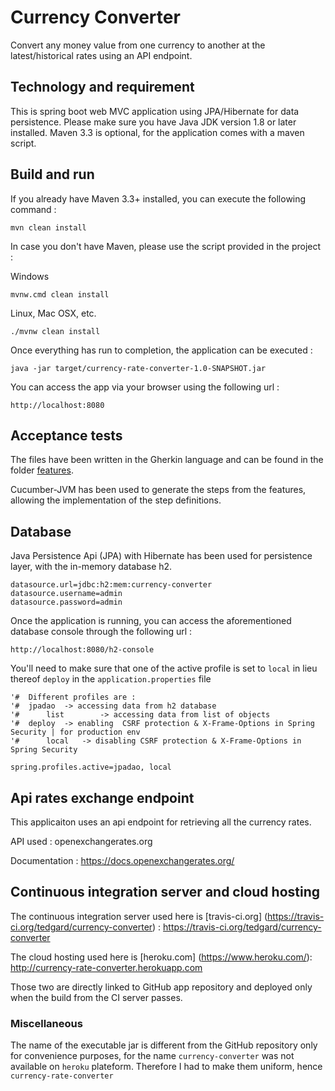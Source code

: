 # Currency Converter
Convert any money value from one currency to another at the latest/historical rates using an API endpoint.

## Technology and requirement
This is spring boot web MVC application using JPA/Hibernate for data persistence.
Please make sure you have Java JDK version 1.8 or later installed. Maven 3.3 is optional, for the application comes with a maven script. 

## Build and run
If you already have Maven 3.3+ installed, you can execute the following command : 
```
mvn clean install 
```

In case you don't have Maven, please use the script provided in the project :

Windows 
```
mvnw.cmd clean install 
```

Linux, Mac OSX, etc.
```
./mvnw clean install 
```

Once everything has run to completion, the application can be executed :
```
java -jar target/currency-rate-converter-1.0-SNAPSHOT.jar 
```

You can access the app via your browser using the following url :
```
http://localhost:8080 
```


## Acceptance tests
The files have been written in the Gherkin language and can be found in the folder [features](src/main/resources/features). 

Cucumber-JVM has been used to generate the steps from the features, allowing the implementation of the step definitions.

## Database 
Java Persistence Api (JPA) with Hibernate has been used for persistence layer, with the in-memory database h2. 

```
datasource.url=jdbc:h2:mem:currency-converter
datasource.username=admin
datasource.password=admin
```

Once the application is running, you can access the aforementioned database console through the following url :
```
http://localhost:8080/h2-console
```

You'll need to make sure that one of the active profile is set to `local` in lieu thereof `deploy` in the `application.properties` file 
```
'#  Different profiles are :
'#  jpadao 	-> accessing data from h2 database 
'#  	list		-> accessing data from list of objects
'#  deploy 	-> enabling  CSRF protection & X-Frame-Options in Spring Security | for production env
'#  	local  	-> disabling CSRF protection & X-Frame-Options in Spring Security

spring.profiles.active=jpadao, local
```


## Api rates exchange endpoint
This applicaiton uses an api endpoint for retrieving all the currency rates.

API used : openexchangerates.org

Documentation : https://docs.openexchangerates.org/


## Continuous integration server and cloud hosting
The continuous integration server used here is [travis-ci.org] (https://travis-ci.org/tedgard/currency-converter) : 
https://travis-ci.org/tedgard/currency-converter

The cloud hosting used here is [heroku.com] (https://www.heroku.com/): 
http://currency-rate-converter.herokuapp.com

Those two are directly linked to GitHub app repository and deployed only when the build from the CI server passes. 

### Miscellaneous
The name of the executable jar is different from the GitHub repository only for convenience purposes, for the name `currency-converter` was not available on `heroku` plateform. Therefore I had to make them uniform, hence `currency-rate-converter` 

